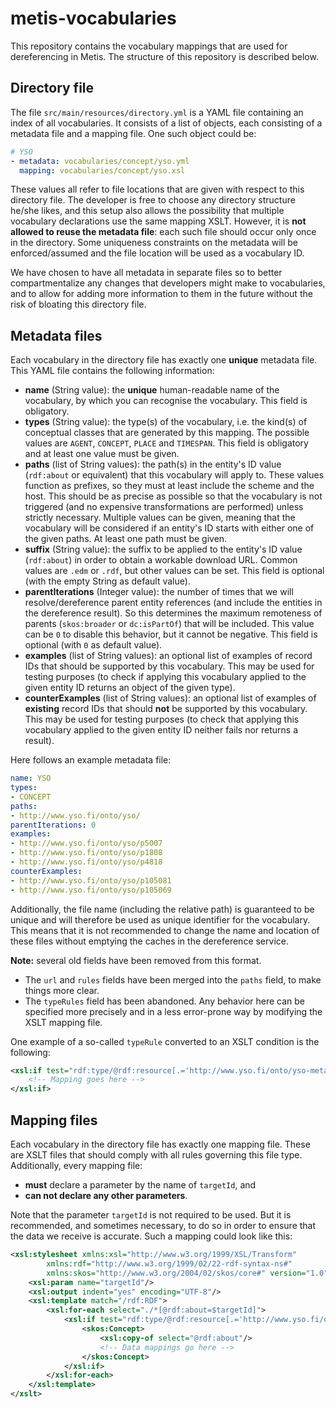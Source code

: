 # metis-vocabularies
This repository contains the vocabulary mappings that are used for dereferencing in Metis. The 
structure of this repository is described below.

## Directory file
The file `src/main/resources/directory.yml` is a YAML file containing an index of all vocabularies. 
It consists of a list of objects, each consisting of a metadata file and a mapping file. One such 
object could be:

```yaml
# YSO
- metadata: vocabularies/concept/yso.yml
  mapping: vocabularies/concept/yso.xsl
```

These values all refer to file locations that are given with respect to this directory file. The 
developer is free to choose any directory structure he/she likes, and this setup also allows the 
possibility that multiple vocabulary declarations use the same mapping XSLT. However, it is **not 
allowed to reuse the metadata file**: each such file should occur only once in the directory. Some
uniqueness constraints on the metadata will be enforced/assumed and the file location will be used 
as a vocabulary ID. 

We have chosen to have all metadata in separate files so to better compartmentalize any changes that
developers might make to vocabularies, and to allow for adding more information to them in the 
future without the risk of bloating this directory file.

## Metadata files

Each vocabulary in the directory file has exactly one **unique** metadata file. This YAML file 
contains the following information:

* **name** (String value): the **unique** human-readable name of the vocabulary, by which you can 
recognise the vocabulary. This field is obligatory.
* **types** (String value): the type(s) of the vocabulary, i.e. the kind(s) of conceptual classes 
that are generated by this mapping. The possible values are `AGENT`, `CONCEPT`, `PLACE` and 
`TIMESPAN`. This field is obligatory and at least one value must be given.
* **paths** (list of String values): the path(s) in the entity's ID value (`rdf:about` or 
equivalent) that this vocabulary will apply to. These values function as prefixes, so they must at 
least include the scheme and the host. This should be as precise as possible so that the vocabulary 
is not triggered (and no expensive transformations are performed) unless strictly necessary. 
Multiple values can be given, meaning that the vocabulary will be considered if an entity's ID 
starts with either one of the given paths. At least one path must be given.
* **suffix** (String value): the suffix to be applied to the entity's ID value (`rdf:about`) in
order to obtain a workable download URL. Common values are `.edm` or `.rdf`, but other values can
be set. This field is optional (with the empty String as default value).  
* **parentIterations** (Integer value): the number of times that we will resolve/dereference parent
entity references (and include the entities in the dereference result). So this determines the 
maximum remoteness of parents (`skos:broader` or `dc:isPartOf`) that will be included. This value 
can be `0` to disable this behavior, but it cannot be negative. This field is optional (with `0` 
as default value).
* **examples** (list of String values): an optional list of examples of record IDs that should be
supported by this vocabulary. This may be used for testing purposes (to check if applying this
vocabulary applied to the given entity ID returns an object of the given type).
* **counterExamples** (list of String values): an optional list of examples of **existing** record 
IDs that should **not** be supported by this vocabulary. This may be used for testing purposes (to 
check that applying this vocabulary applied to the given entity ID neither fails nor returns a 
result). 

Here follows an example metadata file:

```yaml
name: YSO
types:
- CONCEPT
paths:
- http://www.yso.fi/onto/yso/
parentIterations: 0
examples:
- http://www.yso.fi/onto/yso/p5007
- http://www.yso.fi/onto/yso/p1808
- http://www.yso.fi/onto/yso/p4818
counterExamples:
- http://www.yso.fi/onto/yso/p105081
- http://www.yso.fi/onto/yso/p105069
```

Additionally, the file name (including the relative path) is guaranteed to be unique and will 
therefore be used as unique identifier for the vocabulary. This means that it is not recommended to 
change the name and location of these files without emptying the caches in the dereference service.

**Note:** several old fields have been removed from this format.
* The `url` and `rules` fields have been merged into the `paths` field, to make things more clear.
* The `typeRules` field has been abandoned. Any behavior here can be specified more precisely and in
a less error-prone way by modifying the XSLT mapping file.

One example of a so-called `typeRule` converted to an XSLT condition is the following: 
```xml
<xsl:if test="rdf:type/@rdf:resource[.='http://www.yso.fi/onto/yso-meta/Concept']">
    <!-- Mapping goes here -->
</xsl:if>
```

## Mapping files

Each vocabulary in the directory file has exactly one mapping file. These are XSLT files that should
comply with all rules governing this file type. Additionally, every mapping file:
* **must** declare a parameter by the name of `targetId`, and 
* **can not declare any other parameters**.

Note that the parameter `targetId` is not required to be used. But it is recommended, and sometimes 
necessary, to do so in order to ensure that the data we receive is accurate. Such a mapping could 
look like this:

```xml
<xsl:stylesheet xmlns:xsl="http://www.w3.org/1999/XSL/Transform"
        xmlns:rdf="http://www.w3.org/1999/02/22-rdf-syntax-ns#"
        xmlns:skos="http://www.w3.org/2004/02/skos/core#" version="1.0">
    <xsl:param name="targetId"/>
    <xsl:output indent="yes" encoding="UTF-8"/>
    <xsl:template match="/rdf:RDF">
        <xsl:for-each select="./*[@rdf:about=$targetId]">
            <xsl:if test="rdf:type/@rdf:resource[.='http://www.yso.fi/onto/yso-meta/Concept']">
                <skos:Concept>
                    <xsl:copy-of select="@rdf:about"/>
                    <!-- Data mappings go here -->
                </skos:Concept>
            </xsl:if>
        </xsl:for-each>
    </xsl:template>
</xslt>
```
